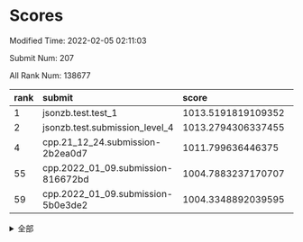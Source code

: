 # Scores

Modified Time: 2022-02-05 02:11:03

Submit Num: 207

All Rank Num: 138677

| rank |               submit               |       score        |       sigma        | pk_num |
| :--- | :--------------------------------- | :----------------- | :----------------- | :----- |
| 1    | jsonzb.test.test_1                 | 1013.5191819109352 | 0.7857377774276819 | 2680   |
| 2    | jsonzb.test.submission_level_4     | 1013.2794306337455 | 0.7932878702582221 | 2680   |
| 4    | cpp.21_12_24.submission-2b2ea0d7   | 1011.799636446375  | 0.7669420966440517 | 2682   |
| 55   | cpp.2022_01_09.submission-816672bd | 1004.7883237170707 | 0.7089562797849939 | 2680   |
| 59   | cpp.2022_01_09.submission-5b0e3de2 | 1004.3348892039595 | 0.7134927098448586 | 2681   |


<details>
<summary>全部</summary>

| rank |                 submit                 |       score        |       sigma        | pk_num |
| :--- | :------------------------------------- | :----------------- | :----------------- | :----- |
| 1    | jsonzb.test.test_1                     | 1013.5191819109352 | 0.7857377774276819 | 2680   |
| 2    | jsonzb.test.submission_level_4         | 1013.2794306337455 | 0.7932878702582221 | 2680   |
| 3    | gobigger.level_3.submission_level_3_45 | 1012.1178827910468 | 0.7749481687295156 | 2682   |
| 4    | cpp.21_12_24.submission-2b2ea0d7       | 1011.799636446375  | 0.7669420966440517 | 2682   |
| 5    | gobigger.level_3.submission_level_3_2  | 1010.9692388395821 | 0.7753695639725259 | 2681   |
| 6    | gobigger.level_3.submission_level_3_0  | 1010.7860814603589 | 0.7701186919916422 | 2679   |
| 7    | gobigger.level_3.submission_level_3_26 | 1010.7666058085487 | 0.7689290837335403 | 2677   |
| 8    | gobigger.level_3.submission_level_3_12 | 1010.759700878227  | 0.7621070226030812 | 2679   |
| 9    | gobigger.level_3.submission_level_3_35 | 1010.739141384991  | 0.7455273077972017 | 2681   |
| 10   | gobigger.level_3.submission_level_3_41 | 1010.7138633046101 | 0.7746039332571933 | 2679   |
| 11   | gobigger.level_3.submission_level_3_21 | 1010.677265978537  | 0.7877809426267282 | 2678   |
| 12   | gobigger.level_3.submission_level_3_3  | 1010.6619601000267 | 0.7675739661501545 | 2683   |
| 13   | gobigger.level_3.submission_level_3_1  | 1010.6401223451221 | 0.770015148501397  | 2680   |
| 14   | gobigger.level_3.submission_level_3_16 | 1010.5949076554983 | 0.7892239740926177 | 2679   |
| 15   | gobigger.level_3.submission_level_3_20 | 1010.5915646734923 | 0.7647578375239165 | 2676   |
| 16   | gobigger.level_3.submission_level_3_14 | 1010.4710778082011 | 0.7853623099876946 | 2682   |
| 17   | gobigger.level_3.submission_level_3_34 | 1010.355105819634  | 0.7469925944406904 | 2678   |
| 18   | gobigger.level_3.submission_level_3_43 | 1010.2730651396093 | 0.7603146609681469 | 2679   |
| 19   | gobigger.level_3.submission_level_3_23 | 1010.2423363461229 | 0.7614951861622872 | 2679   |
| 20   | gobigger.level_3.submission_level_3_13 | 1010.1058966242036 | 0.7606677621619482 | 2677   |
| 21   | gobigger.level_3.submission_level_3_6  | 1010.0938934425245 | 0.7588685487506016 | 2681   |
| 22   | gobigger.level_3.submission_level_3_8  | 1010.0761446518949 | 0.7692298422278612 | 2682   |
| 23   | gobigger.level_3.submission_level_3_4  | 1010.0711523521796 | 0.7861448024101323 | 2676   |
| 24   | gobigger.level_3.submission_level_3_46 | 1010.0130695683716 | 0.7653386743826233 | 2684   |
| 25   | gobigger.level_3.submission_level_3_17 | 1009.9848186116665 | 0.7291858215233497 | 2680   |
| 26   | gobigger.level_3.submission_level_3_25 | 1009.9593440574022 | 0.7480065461934272 | 2681   |
| 27   | gobigger.level_3.submission_level_3_39 | 1009.9393575699634 | 0.7605424412470214 | 2678   |
| 28   | gobigger.level_3.submission_level_3_19 | 1009.9287908897713 | 0.7631167898535074 | 2674   |
| 29   | gobigger.level_3.submission_level_3_48 | 1009.876647770635  | 0.7536100668747991 | 2677   |
| 30   | gobigger.level_3.submission_level_3_27 | 1009.8553497366775 | 0.7492885555141034 | 2685   |
| 31   | gobigger.level_3.submission_level_3_37 | 1009.7641059103369 | 0.7541918425601484 | 2681   |
| 32   | gobigger.level_3.submission_level_3_32 | 1009.631828902034  | 0.7623249094331435 | 2678   |
| 33   | gobigger.level_3.submission_level_3_42 | 1009.5826855793838 | 0.7579686765246951 | 2682   |
| 34   | gobigger.level_3.submission_level_3_44 | 1009.5480244097637 | 0.748214337646571  | 2679   |
| 35   | gobigger.level_3.submission_level_3_30 | 1009.479893634711  | 0.7513287754028547 | 2677   |
| 36   | gobigger.level_3.submission_level_3_22 | 1009.4517294396144 | 0.7554727810366737 | 2681   |
| 37   | gobigger.level_3.submission_level_3_40 | 1009.4176885898884 | 0.7539437878571432 | 2678   |
| 38   | gobigger.level_3.submission_level_3_47 | 1009.4154092051825 | 0.7577957538591433 | 2686   |
| 39   | gobigger.level_3.submission_level_3_5  | 1009.4028813456999 | 0.7627709073323772 | 2680   |
| 40   | gobigger.level_3.submission_level_3_11 | 1009.3400814705823 | 0.7640406129966809 | 2681   |
| 41   | gobigger.level_3.submission_level_3_38 | 1009.3135528401514 | 0.7430039019786074 | 2681   |
| 42   | gobigger.level_3.submission_level_3_31 | 1009.3031353984956 | 0.7612877634444741 | 2685   |
| 43   | gobigger.level_3.submission_level_3_49 | 1009.2291114004644 | 0.7421405295886491 | 2677   |
| 44   | gobigger.level_3.submission_level_3_18 | 1009.1359001001025 | 0.7575795948309184 | 2683   |
| 45   | gobigger.level_3.submission_level_3_28 | 1009.0956514270221 | 0.7631298170921165 | 2681   |
| 46   | gobigger.level_3.submission_level_3_7  | 1009.090566126231  | 0.7545553407019027 | 2681   |
| 47   | gobigger.level_3.submission_level_3_29 | 1009.0671625803465 | 0.7482315594161987 | 2681   |
| 48   | gobigger.level_3.submission_level_3_36 | 1008.9220953654713 | 0.7409055436934704 | 2679   |
| 49   | gobigger.level_3.submission_level_3_9  | 1008.8669971561617 | 0.7591917257877403 | 2682   |
| 50   | gobigger.level_3.submission_level_3_15 | 1008.74569974803   | 0.7547704550653201 | 2676   |
| 51   | gobigger.level_3.submission_level_3_10 | 1008.6163787820617 | 0.7551169525725473 | 2677   |
| 52   | gobigger.level_3.submission_level_3_24 | 1008.2739531408124 | 0.7505801822147524 | 2678   |
| 53   | gobigger.level_3.submission_level_3_33 | 1007.385731568698  | 0.7605162972148976 | 2683   |
| 54   | gobigger.level_1.submission_level_1_12 | 1005.4659440844076 | 0.7216014232499038 | 2682   |
| 55   | cpp.2022_01_09.submission-816672bd     | 1004.7883237170707 | 0.7089562797849939 | 2680   |
| 56   | gobigger.level_1.submission_level_1_36 | 1004.5095885986967 | 0.7129914734100409 | 2681   |
| 57   | gobigger.level_1.submission_level_1_43 | 1004.4636200571987 | 0.7130209455368943 | 2677   |
| 58   | gobigger.level_1.submission_level_1_47 | 1004.3718362741168 | 0.7096700662524559 | 2678   |
| 59   | cpp.2022_01_09.submission-5b0e3de2     | 1004.3348892039595 | 0.7134927098448586 | 2681   |
| 60   | gobigger.level_1.submission_level_1_31 | 1004.3252762758209 | 0.7226406424939353 | 2675   |
| 61   | gobigger.level_1.submission_level_1_32 | 1004.199250980224  | 0.7204713439271463 | 2680   |
| 62   | gobigger.level_1.submission_level_1_16 | 1004.0763690135677 | 0.7149512636829505 | 2679   |
| 63   | gobigger.level_1.submission_level_1_15 | 1004.0181185937333 | 0.7120635622568947 | 2683   |
| 64   | gobigger.level_1.submission_level_1_45 | 1003.9437507081493 | 0.7120872251959864 | 2673   |
| 65   | gobigger.level_1.submission_level_1_13 | 1003.936900968792  | 0.7105180545339036 | 2682   |
| 66   | gobigger.level_1.submission_level_1_26 | 1003.8831183856898 | 0.715743942068849  | 2679   |
| 67   | gobigger.level_1.submission_level_1_41 | 1003.8350998130327 | 0.7165910386740132 | 2681   |
| 68   | gobigger.level_1.submission_level_1_9  | 1003.7572247350583 | 0.7129731991693588 | 2682   |
| 69   | gobigger.level_1.submission_level_1_21 | 1003.7266825526077 | 0.71779761211216   | 2680   |
| 70   | gobigger.level_1.submission_level_1_10 | 1003.7264218087971 | 0.7110795527455696 | 2684   |
| 71   | gobigger.level_1.submission_level_1_49 | 1003.6903830838663 | 0.7207461268198174 | 2679   |
| 72   | gobigger.level_1.submission_level_1_34 | 1003.6709864224673 | 0.7106160412622222 | 2680   |
| 73   | gobigger.level_1.submission_level_1_4  | 1003.6440706981326 | 0.7164826805870788 | 2682   |
| 74   | gobigger.level_1.submission_level_1_24 | 1003.5534749015169 | 0.7189592784217629 | 2679   |
| 75   | gobigger.level_1.submission_level_1_18 | 1003.530861390464  | 0.7117687330371872 | 2681   |
| 76   | gobigger.level_1.submission_level_1_20 | 1003.520343274295  | 0.7163086800185502 | 2679   |
| 77   | gobigger.level_1.submission_level_1_35 | 1003.5100200906488 | 0.7139576032229158 | 2677   |
| 78   | gobigger.level_1.submission_level_1_39 | 1003.4561408238515 | 0.7129991359877427 | 2677   |
| 79   | gobigger.level_1.submission_level_1_1  | 1003.4475800144556 | 0.7065607926211667 | 2682   |
| 80   | gobigger.level_1.submission_level_1_42 | 1003.4223583101443 | 0.7215921036310433 | 2674   |
| 81   | gobigger.level_1.submission_level_1_48 | 1003.3325232992277 | 0.7233861414153419 | 2674   |
| 82   | gobigger.level_1.submission_level_1_14 | 1003.2411182840232 | 0.7106349726116498 | 2680   |
| 83   | gobigger.level_1.submission_level_1_46 | 1003.2273851377419 | 0.7074876225395035 | 2679   |
| 84   | gobigger.level_1.submission_level_1_27 | 1003.2214642205691 | 0.711974097576257  | 2678   |
| 85   | gobigger.level_1.submission_level_1_23 | 1003.2005825052782 | 0.7210207335960623 | 2680   |
| 86   | gobigger.level_1.submission_level_1_7  | 1003.0578592215033 | 0.7190368801846972 | 2677   |
| 87   | gobigger.level_1.submission_level_1_25 | 1003.0231336122143 | 0.7104056630011599 | 2682   |
| 88   | gobigger.level_1.submission_level_1_19 | 1003.0006626466537 | 0.7167952403900788 | 2684   |
| 89   | gobigger.level_1.submission_level_1_6  | 1002.9477508017778 | 0.7158207426809761 | 2679   |
| 90   | gobigger.level_1.submission_level_1_8  | 1002.8739097944668 | 0.7228519164542893 | 2684   |
| 91   | gobigger.level_1.submission_level_1_5  | 1002.8358898936896 | 0.7179344924121425 | 2684   |
| 92   | gobigger.level_1.submission_level_1_2  | 1002.7536520294859 | 0.707637980187632  | 2680   |
| 93   | gobigger.level_1.submission_level_1_40 | 1002.723317323154  | 0.7204197400795438 | 2684   |
| 94   | gobigger.level_1.submission_level_1_28 | 1002.7142783272855 | 0.7075125760455017 | 2677   |
| 95   | gobigger.level_1.submission_level_1_17 | 1002.6279966740476 | 0.7064996817560771 | 2681   |
| 96   | gobigger.level_1.submission_level_1_30 | 1002.6210913082475 | 0.716977104793426  | 2675   |
| 97   | gobigger.level_1.submission_level_1_37 | 1002.5984206635987 | 0.7171278666086777 | 2680   |
| 98   | gobigger.level_1.submission_level_1_0  | 1002.5493919028363 | 0.7075078092640189 | 2677   |
| 99   | gobigger.level_1.submission_level_1_11 | 1002.2234292260435 | 0.7196013471410536 | 2681   |
| 100  | gobigger.level_1.submission_level_1_44 | 1002.1863550863566 | 0.7101083099283684 | 2676   |
| 101  | gobigger.level_1.submission_level_1_33 | 1002.0850620442817 | 0.7205386353182734 | 2677   |
| 102  | gobigger.level_1.submission_level_1_22 | 1001.4817997255626 | 0.7083951527122526 | 2678   |
| 103  | gobigger.level_1.submission_level_1_38 | 1001.3724047365786 | 0.7179226032661069 | 2680   |
| 104  | gobigger.level_1.submission_level_1_29 | 1001.07648897641   | 0.7038317896320034 | 2686   |
| 105  | gobigger.level_1.submission_level_1_3  | 1001.0743195244921 | 0.6994375029367436 | 2674   |
| 106  | gobigger.random.submission_random_44   | 997.4042439104804  | 0.7012580574694768 | 2681   |
| 107  | gobigger.random.submission_random_37   | 996.999079645925   | 0.7059343518057511 | 2678   |
| 108  | gobigger.random.submission_random_1    | 996.8887139001487  | 0.7236936864228372 | 2683   |
| 109  | gobigger.random.submission_random_20   | 996.8459961001254  | 0.7099696438904095 | 2682   |
| 110  | gobigger.random.submission_random_7    | 996.7711876312303  | 0.7167979396352677 | 2675   |
| 111  | gobigger.random.submission_random_23   | 996.6857017109877  | 0.7136331906654392 | 2680   |
| 112  | gobigger.random.submission_random_31   | 996.6210788991275  | 0.7061102226944279 | 2678   |
| 113  | gobigger.random.submission_random_45   | 996.5686106136137  | 0.7110212682960797 | 2681   |
| 114  | gobigger.random.submission_random_25   | 996.5006783682732  | 0.7059951281379708 | 2675   |
| 115  | gobigger.random.submission_random_28   | 996.4952259576626  | 0.7135092246098652 | 2679   |
| 116  | gobigger.random.submission_random_27   | 996.3920856753798  | 0.7076104943918793 | 2680   |
| 117  | gobigger.random.submission_random_38   | 996.3474137184971  | 0.7188698347306922 | 2676   |
| 118  | gobigger.random.submission_random_14   | 996.3463240936137  | 0.7237571524597112 | 2680   |
| 119  | gobigger.random.submission_random_9    | 996.3369868992107  | 0.7137657349545536 | 2681   |
| 120  | gobigger.random.submission_random_35   | 996.3306605460906  | 0.6994948392199117 | 2679   |
| 121  | gobigger.random.submission_random_3    | 996.2796780402347  | 0.7203188514348432 | 2679   |
| 122  | gobigger.random.submission_random_46   | 996.2433162953264  | 0.7082063894064682 | 2680   |
| 123  | gobigger.random.submission_random_47   | 996.1640793100073  | 0.7038497297313806 | 2679   |
| 124  | gobigger.random.submission_random_24   | 996.1381609958314  | 0.7133560755044315 | 2685   |
| 125  | gobigger.random.submission_random_32   | 996.1126341074369  | 0.7151584441349489 | 2679   |
| 126  | gobigger.random.submission_random_10   | 996.1055154318167  | 0.713414670757999  | 2678   |
| 127  | gobigger.random.submission_random_15   | 996.0316461798717  | 0.7209360781335302 | 2684   |
| 128  | gobigger.random.submission_random_11   | 996.0011033727999  | 0.7155766490170931 | 2678   |
| 129  | gobigger.random.submission_random_29   | 996.0000617283753  | 0.7060120555900282 | 2680   |
| 130  | gobigger.random.submission_random_2    | 995.9927200525327  | 0.7100699828204621 | 2676   |
| 131  | gobigger.random.submission_random_30   | 995.9767594889587  | 0.698774561956359  | 2679   |
| 132  | gobigger.random.submission_random_22   | 995.9669878562567  | 0.7096176039633723 | 2677   |
| 133  | gobigger.random.submission_random_40   | 995.941533515417   | 0.7205498545965948 | 2683   |
| 134  | gobigger.random.submission_random_49   | 995.9229185580242  | 0.7047400844959011 | 2679   |
| 135  | gobigger.random.submission_random_16   | 995.8927036845271  | 0.7311579864179426 | 2675   |
| 136  | gobigger.random.submission_random_4    | 995.8815769153168  | 0.7021064142782072 | 2684   |
| 137  | gobigger.random.submission_random_36   | 995.8702370980662  | 0.7231015779544051 | 2676   |
| 138  | gobigger.random.submission_random_48   | 995.7877995146331  | 0.7145868459639867 | 2682   |
| 139  | gobigger.random.submission_random_21   | 995.738064048014   | 0.7079727431659565 | 2684   |
| 140  | gobigger.random.submission_random_43   | 995.7007767731749  | 0.7149868275277184 | 2681   |
| 141  | gobigger.random.submission_random_13   | 995.6928401206518  | 0.703541590884169  | 2686   |
| 142  | gobigger.random.submission_random_41   | 995.6085390942319  | 0.7134870436956342 | 2679   |
| 143  | gobigger.random.submission_random_19   | 995.3837147231803  | 0.7129294595634438 | 2674   |
| 144  | gobigger.random.submission_random_6    | 995.1586248292423  | 0.7275622003220059 | 2676   |
| 145  | gobigger.random.submission_random_5    | 995.1283077349308  | 0.702963999137724  | 2677   |
| 146  | gobigger.random.submission_random_8    | 995.0837811533522  | 0.7117905948921625 | 2678   |
| 147  | gobigger.random.submission_random_17   | 994.991208788961   | 0.7114644210727341 | 2681   |
| 148  | gobigger.random.submission_random_12   | 994.8988008036722  | 0.7170768721374081 | 2673   |
| 149  | gobigger.random.submission_random_33   | 994.8206552855916  | 0.7058735592053657 | 2677   |
| 150  | gobigger.random.submission_random_26   | 994.7334699370957  | 0.7262952542530162 | 2681   |
| 151  | gobigger.random.submission_random_18   | 994.7161482621743  | 0.7141448433064682 | 2671   |
| 152  | gobigger.random.submission_random_0    | 994.6134672252788  | 0.7222006698022432 | 2680   |
| 153  | gobigger.random.submission_random_39   | 994.4454116212282  | 0.7213457121992138 | 2682   |
| 154  | gobigger.random.submission_random_34   | 994.3915055625871  | 0.7291526782839707 | 2676   |
| 155  | gobigger.random.submission_random_42   | 994.1892263423125  | 0.7215528697185896 | 2681   |
| 156  | gobigger.level_2.submission_level_2_47 | 994.0166848136911  | 0.7140392248380957 | 2685   |
| 157  | gobigger.level_2.submission_level_2_31 | 993.913807003514   | 0.7388162456927189 | 2681   |
| 158  | gobigger.level_2.submission_level_2_14 | 993.483630442667   | 0.7555424901898251 | 2678   |
| 159  | gobigger.level_2.submission_level_2_22 | 993.4430603335082  | 0.7425042190128633 | 2679   |
| 160  | gobigger.level_2.submission_level_2_40 | 993.2919016857343  | 0.7297460443593969 | 2678   |
| 161  | gobigger.level_2.submission_level_2_3  | 993.2868595481707  | 0.7451009185860477 | 2677   |
| 162  | gobigger.level_2.submission_level_2_36 | 993.2721309198122  | 0.735189007793011  | 2679   |
| 163  | gobigger.level_2.submission_level_2_23 | 993.2124130433492  | 0.7408487728334906 | 2682   |
| 164  | gobigger.level_2.submission_level_2_12 | 993.1889944109138  | 0.738954918113134  | 2684   |
| 165  | gobigger.level_2.submission_level_2_49 | 993.0970715156328  | 0.7466222011604766 | 2680   |
| 166  | gobigger.level_2.submission_level_2_27 | 993.0691660494239  | 0.7342284452495043 | 2681   |
| 167  | gobigger.level_2.submission_level_2_15 | 993.0516180676262  | 0.7559550425559698 | 2677   |
| 168  | gobigger.level_2.submission_level_2_8  | 993.0514082291497  | 0.728460005672277  | 2676   |
| 169  | gobigger.level_2.submission_level_2_6  | 993.0351050389914  | 0.7344691020082427 | 2684   |
| 170  | gobigger.level_2.submission_level_2_44 | 992.9933713656634  | 0.726532310072955  | 2681   |
| 171  | gobigger.level_2.submission_level_2_2  | 992.8476723952028  | 0.7346836760721123 | 2681   |
| 172  | gobigger.level_2.submission_level_2_9  | 992.7585835701196  | 0.7359207733304843 | 2682   |
| 173  | gobigger.level_2.submission_level_2_0  | 992.736109481176   | 0.7440794087032105 | 2680   |
| 174  | gobigger.level_2.submission_level_2_25 | 992.6503580902001  | 0.7402000520120167 | 2683   |
| 175  | gobigger.level_2.submission_level_2_34 | 992.627015493667   | 0.739886232730578  | 2679   |
| 176  | gobigger.level_2.submission_level_2_37 | 992.5851476512049  | 0.7307906073016058 | 2683   |
| 177  | gobigger.level_2.submission_level_2_21 | 992.4501135484537  | 0.7320674581553361 | 2680   |
| 178  | gobigger.level_2.submission_level_2_32 | 992.4216119092447  | 0.744518145664657  | 2679   |
| 179  | gobigger.level_2.submission_level_2_18 | 992.3448714896994  | 0.7422436161061695 | 2681   |
| 180  | gobigger.level_2.submission_level_2_13 | 992.3095516102904  | 0.7260408562169115 | 2680   |
| 181  | gobigger.level_2.submission_level_2_20 | 992.294124178773   | 0.7691890727751745 | 2679   |
| 182  | gobigger.level_2.submission_level_2_26 | 992.2583664984271  | 0.7419239142842426 | 2683   |
| 183  | gobigger.level_2.submission_level_2_30 | 992.2210928993364  | 0.7595641233487661 | 2682   |
| 184  | gobigger.level_2.submission_level_2_42 | 992.1930105357079  | 0.7535331640690487 | 2679   |
| 185  | gobigger.level_2.submission_level_2_1  | 992.0650452514884  | 0.7521762431201644 | 2683   |
| 186  | gobigger.level_2.submission_level_2_35 | 992.0083452488863  | 0.7394234599360987 | 2681   |
| 187  | gobigger.level_2.submission_level_2_24 | 991.9207789757056  | 0.7366170597308836 | 2680   |
| 188  | gobigger.level_2.submission_level_2_19 | 991.7991164653624  | 0.7330881779416927 | 2685   |
| 189  | gobigger.level_2.submission_level_2_11 | 991.7960936731425  | 0.7719892020894027 | 2682   |
| 190  | gobigger.level_2.submission_level_2_39 | 991.7717969427742  | 0.7377040728860143 | 2682   |
| 191  | gobigger.level_2.submission_level_2_7  | 991.6786524561526  | 0.7465615333803716 | 2673   |
| 192  | gobigger.level_2.submission_level_2_17 | 991.6716681212718  | 0.7453221765937418 | 2680   |
| 193  | gobigger.level_2.submission_level_2_43 | 991.6543611768541  | 0.7644577192473988 | 2678   |
| 194  | gobigger.level_2.submission_level_2_33 | 991.6355190682895  | 0.7662975788388176 | 2679   |
| 195  | gobigger.level_2.submission_level_2_4  | 991.5806458848184  | 0.7486379510198804 | 2684   |
| 196  | gobigger.level_2.submission_level_2_38 | 991.4401259622693  | 0.7653089835083476 | 2680   |
| 197  | gobigger.level_2.submission_level_2_46 | 991.1870821626211  | 0.737584073135267  | 2683   |
| 198  | gobigger.level_2.submission_level_2_48 | 991.1360259528664  | 0.7708200262697563 | 2676   |
| 199  | gobigger.level_2.submission_level_2_10 | 991.1291093280005  | 0.7572746788111583 | 2683   |
| 200  | gobigger.level_2.submission_level_2_16 | 990.9995773302987  | 0.7552588293880849 | 2683   |
| 201  | gobigger.level_2.submission_level_2_5  | 990.9947926583319  | 0.7522197882145938 | 2677   |
| 202  | gobigger.level_2.submission_level_2_41 | 990.5394582091326  | 0.7652894701579401 | 2678   |
| 203  | gobigger.level_2.submission_level_2_28 | 990.3848204144635  | 0.7511132170129478 | 2679   |
| 204  | gobigger.level_2.submission_level_2_29 | 990.2113410776929  | 0.7645214789790232 | 2679   |
| 205  | gobigger.level_2.submission_level_2_45 | 989.8689969576781  | 0.7857809764873953 | 2682   |
| 206  | gobigger.none.submission_none_0        | 977.4733484259787  | 1.3970392066766608 | 2681   |
| 207  | gobigger.none.submission_none_1        | 975.8479058036821  | 1.469671758562499  | 2682   |

</details>